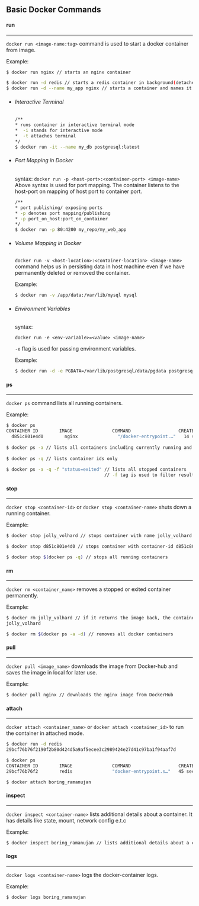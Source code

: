 ## Basic Docker Commands

#### run
------
```docker run <image-name:tag>``` command is used to start a docker container from image.

Example:

``` sh
$ docker run nginx // starts an nginx container
```

```sh
$ docker run -d redis // starts a redis container in background(detached mode)
$ docker run -d --name my_app nginx // starts a container and names it to my_app
```


* ###### Interactive Terminal
    ```sh
    /**  
    * runs container in interactive terminal mode
    *  -i stands for interactive mode
    *  -t attaches terminal
    */
    $ docker run -it --name my_db postgresql:latest
    
    ```

* ###### Port Mapping in Docker
  syntax:
  ```docker run -p <host-port>:<container-port> <image-name>``` 
  Above syntax is used for port mapping. The container listens to the host-port on mapping of host port to container port.

  ```sh
  /**
  * port publishing/ exposing ports
  * -p denotes port mapping/publishing
  * -p port_on_host:port_on_container
  */
  $ docker run -p 80:4200 my_repo/my_web_app
  ```

* ###### Volume Mapping in Docker
  
  ```docker run -v <host-location>:<container-location> <image-name>```   command helps us in persisting data in host machine even if we have     permanently deleted or removed the container.    
  
  Example:

  ```sh
  $ docker run -v /app/data:/var/lib/mysql mysql
  ```

* ###### Environment Variables

  syntax: 

  ```docker run -e <env-variable>=<value> <image-name>```

  `-e` flag is used for passing environment variables.

  Example:
  
  ```sh
  $ docker run -d -e PGDATA=/var/lib/postgresql/data/pgdata postgresql
  ```
  



#### ps

----

```docker ps``` command lists all running containers.

Example:

```sh
$ docker ps
CONTAINER ID        IMAGE               COMMAND                  CREATED           STATUS              PORTS               NAMES
  d851c801e4d0        nginx               "/docker-entrypoint.…"   14 seconds ago      Up 13 seconds       80/tcp              jolly_volhard
  
$ docker ps -a // lists all containers including currently running and   stopped ones
  
$ docker ps -q // lists container ids only
  
$ docker ps -a -q -f "status=exited" // lists all stopped containers
									 // -f tag is used to filter results
```



#### stop

----

```docker stop <container-id>``` or ```docker stop <container-name>``` shuts down a running container.

Example:

````sh
$ docker stop jolly_volhard // stops container with name jolly_volhard

$ docker stop d851c801e4d0 // stops container with container-id d851c801e4d0

$ docker stop $(docker ps -q) // stops all running containers
````



#### rm

-----

```docker rm <container_name>``` removes a stopped or exited container permanently.

Example:

```sh
$ docker rm jolly_volhard // if it returns the image back, the container is removed
jolly_volhard

$ docker rm $(docker ps -a -d) // removes all docker containers
```

  

#### pull

------

```docker pull <image_name>``` downloads the image from Docker-hub and saves the image in local for later use.

Example:

```sh
$ docker pull nginx // downloads the nginx image from DockerHub
```



#### attach

-------

```docker attach <container_name>``` or ```docker attach <container_id>``` to run the container in attached mode.

```sh
$ docker run -d redis
29bcf76b76f2190f2b80d424d5a9af5ecee3c2989424e27d41c97ba1f94aaf7d

$ docker ps
CONTAINER ID        IMAGE               COMMAND                  CREATED             STATUS              PORTS               NAMES
29bcf76b76f2        redis               "docker-entrypoint.s…"   45 seconds ago      Up 44 seconds       6379/tcp            boring_ramanujan

$ docker attach boring_ramanujan
```



#### inspect

--------

```docker inspect <container-name>``` lists additional details about a container. It has details like state, mount, network config e.t.c

Example:

```sh
$ docker inspect boring_ramanujan // lists additional details about a container

```



#### logs

--------

```docker logs <container-name>``` logs the docker-container logs.

Example:

```sh
$ docker logs boring_ramanujan

```


